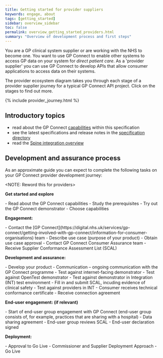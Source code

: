 ```yaml
---
title: Getting started for provider suppliers
keywords: engage, about
tags: [getting_started]
sidebar: overview_sidebar
toc: false
permalink: overview_getting_started_providers.html
summary: "Overview of development process and first steps"
---
```


You are a GP clinical system supplier or are working with the NHS to become one. You want to use GP Connect to enable other systems to access GP data on your system for *direct patient care*. As a 'provider supplier' you can use GP Connect to develop APIs that allow consumer applications to access data on their systems.

The provider ecosystem diagram takes you through each stage of a provider supplier journey for a typical GP Connect API project. Click on the stages to find out more.

{% include provider_journey.html %}

## Introductory topics ##

- read about the GP Connect [capabilities](overview_priority_capabilities.html) within this specification
- see the latest specifications and release notes in the [specification directory](https://digital.nhs.uk/services/gp-connect/gp-connect-specifications-for-developers)
- read the [Spine integration overview](https://gpc-spec-restructure2.netlify.com/integration_overview.html)

## Development and assurance process ##

As an approximate guide you can expect to complete the following tasks on your GP Connect provider development journey:

<NOTE: Reword this for providers>
<p><strong>Get started and explore</strong></p>
- Read about the GP Connect capabilities
- Study the prerequisites
- Try out the GP Connect demonstrator
- Choose capabilities
<p><strong>Engagement:</strong></p>
- Contact the [GP Connect](https://digital.nhs.uk/services/gp-connect/getting-involved-with-gp-connect/information-for-consumer-organisations) team
- Describe use case (purpose of your product)
- Obtain use case approval
- Contact GP Connect Consumer Assurance team
- Receive Supplier Conformance Assessment List (SCAL)
<p><strong>Development and assurance:</strong></p>
- Develop your product
- Communication – ongoing communication with the GP Connect programme
- Test against internet-facing demonstrator
- Test against OpenTest demonstrator
- Test against demonstrator in Integration (INT) test environment
- Fill in and submit SCAL, incuding evidence of clinical safety
- Test against providers in INT
- Consumer receives technical conformance certificate
- Receive connection agreement
<p><strong>End-user engagement: (if relevant)</strong></p>
- Start of end-user group engagement with GP Connect (end-user group consists of, for example, practices that are sharing with a hospital)
- Data sharing agreement
- End-user group reviews SCAL
- End-user declaration signed
<p><strong>Deployment:</strong></p>
- Approval to Go Live
- Commissioner and Supplier Deployment Approach
- Go Live

